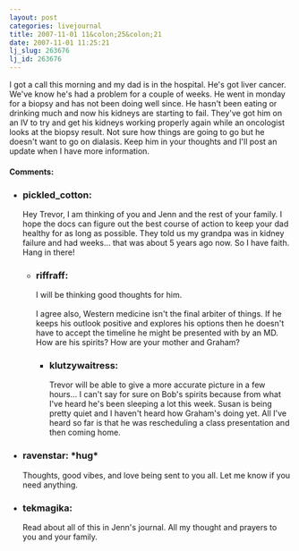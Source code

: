 ```yaml
---
layout: post
categories: livejournal
title: 2007-11-01 11&colon;25&colon;21
date: 2007-11-01 11:25:21
lj_slug: 263676
lj_id: 263676
---
```

I got a call this morning and my dad is in the hospital. He's got liver cancer. We've know he's had a problem for a couple of weeks. He went in monday for a biopsy and has not been doing well since. He hasn't been eating or drinking much and now his kidneys are starting to fail. They've got him on an IV to try and get his kidneys working properly again while an oncologist looks at the biopsy result. Not sure how things are going to go but he doesn't want to go on dialasis. Keep him in your thoughts and I'll post an update when I have more information.


<div id="comments"><h4>Comments:</h4><div class="lj-comments"><ul>
<li><h3>pickled_cotton: </h3>
<a id="comment-810"></a>
<p>Hey Trevor, I am thinking of you and Jenn and the rest of your family.  I hope the docs can figure out the best course of action to keep your dad healthy for as long as possible.  They told us my grandpa was in kidney failure and had weeks... that was about 5 years ago now.  So I have faith.  Hang in there!</p>
<ul>
<li><h3>riffraff: </h3>
<a id="comment-811"></a>
<p>I will be thinking good thoughts for him.<br>
<br>
I agree also, Western medicine isn't the final arbiter of things.  If he keeps his outlook positive and explores his options then he doesn't have to accept the timeline he might be presented with by an MD.  How are his spirits?  How are your mother and Graham?</p>
<ul>
<li><h3>klutzywaitress: </h3>
<a id="comment-812"></a>
<p>Trevor will be able to give a more accurate picture in a few hours... I can't say for sure on Bob's spirits because from what I've heard he's been sleeping a lot this week. Susan is being pretty quiet and I haven't heard how Graham's doing yet. All I've heard so far is that he was rescheduling a class presentation and then coming home.</p>
</li>
</ul>
</li>
</ul>
</li>
<li class=subject><h3>ravenstar: *hug*</h3>
<a id="comment-813"></a>
<p>Thoughts, good vibes, and love being sent to you all. Let me know if you need anything.</p>
</li>
<li><h3>tekmagika: </h3>
<a id="comment-814"></a>
<p>Read about all of this in Jenn's journal. All my thought and prayers to you and your family.</p>
</li>
</ul></div></div>
